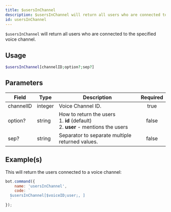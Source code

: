 ```yaml
---
title: $usersInChannel
description: $usersInChannel will return all users who are connected to the specified voice channel.
id: usersInChannel
---
```


`$usersInChannel` will return all users who are connected to the specified voice channel.

## Usage

```php
$usersInChannel[channelID;option?;sep?]
```

## Parameters

| Field     | Type    | Description                                                                                | Required |
| --------- | ------- | ------------------------------------------------------------------------------------------ | :------: |
| channelID | integer | Voice Channel ID.                                                                          |   true   |
| option?   | string  | How to return the users <br /> 1. **id** (default) <br /> 2. **user** - mentions the users |  false   |
| sep?      | string  | Separator to separate multiple returned values.                                            |  false   |

## Example(s)

This will return the users connected to a voice channel:

```javascript
bot.command({
    name: 'usersInChannel',
    code: `
  $usersInChannel[$voiceID;user;, ]
  `
});
```
